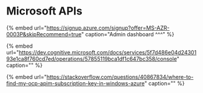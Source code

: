 # Microsoft APIs

{% embed url="https://signup.azure.com/signup?offer=MS-AZR-0003P&skipRecommend=true" caption="Admin dashboard ^^^" %}

{% embed url="https://dev.cognitive.microsoft.com/docs/services/5f7d486e04d2430193e1ca8f760cd7ed/operations/57855119bca1df1c647bc358/console" caption="" %}

{% embed url="https://stackoverflow.com/questions/40867834/where-to-find-my-ocp-apim-subscription-key-in-windows-azure" caption="" %}




